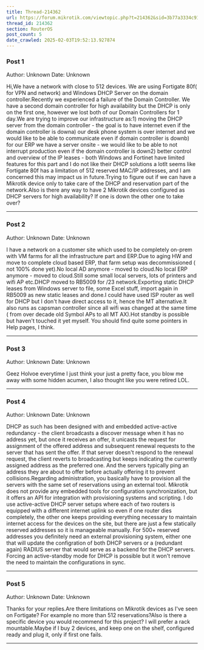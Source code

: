 ```yaml
---
title: Thread-214362
url: https://forum.mikrotik.com/viewtopic.php?t=214362&sid=3b77a3334c914448dbbc02bfdff4c3aa
thread_id: 214362
section: RouterOS
post_count: 5
date_crawled: 2025-02-03T19:52:13.927874
---
```


### Post 1
Author: Unknown
Date: Unknown

Hi,We have a network with close to 512 devices. We are using Fortigate 80f( for VPN and network) and Windows DHCP Server on the domain controller.Recently we experienced a failure of the Domain Controller. We have a second domain controller for high availability but the DHCP is only on the first one, however we lost both of our Domain Controllers for 1 day.We are trying to improve our infrastructure as:1) moving the DHCP server from the domain controller - the goal is to have internet even if the domain controller is downa) our desk phone system is over internet and we would like to be able to communicate even if domain controller is downb) for our ERP we have a server onsite - we would like to be able to not interrupt production even if the domain controller is down2) better control and overview of the IP leases - both Windows and Fortinet have limited features for this part and I do not like their DHCP solutions a lotIt seems like Fortigate 80f has a limitation of 512 reserved MAC/IP addresses, and I am concerned this may impact us in future.Trying to figure out if we can have a Mikrotik device only to take care of the DHCP and reservation part of the network.Also is there any way to have 2 Mikrotik devices configured as DHCP servers for high availability? If one is down the other one to take over?

---
### Post 2
Author: Unknown
Date: Unknown

I have a network on a customer site which used to be completely on-prem with VM farms for all the infrastructure part and ERP.Due to aging HW and move to complete cloud based ERP, that farm setup was decommissioned ( not 100% done yet).No local AD anymore - moved to cloud.No local ERP anymore - moved to cloud.Still some small local servers, lots of printers and wifi AP etc.DHCP moved to RB5009 for /23 network.Exporting static DHCP leases from Windows server to file, some Excel stuff, import again in RB5009 as new static leases and done.I could have used ISP router as well for DHCP but I don't have direct access to it,  hence the MT alternative.It also runs as capsman controller since all wifi was  changed at the same time ( from over decade old Symbol APs to all MT AX).Hot standby is possible but haven't touched it yet myself. You should find quite some pointers in Help pages, I think.

---
### Post 3
Author: Unknown
Date: Unknown

Geez Holvoe everytime I just think your just a pretty face, you blow me away with some hidden acumen, I also thought like you were retired LOL.

---
### Post 4
Author: Unknown
Date: Unknown

DHCP as such has been designed with and embedded active-active redundancy - the client broadcasts a discover message when it has no address yet, but once it receives an offer, it unicasts the request for assignment of the offered address and subsequent renewal requests to the server that has sent the offer. If that server doesn't respond to the renewal request, the client reverts to broadcasting but keeps indicating the currently assigned address as the preferred one. And the servers typically ping an address they are about to offer before actually offering it to prevent collisions.Regarding administration, you basically have to provision all the servers with the same set of reservations using an external tool. Mikrotik does not provide any embedded tools for configuration synchronization, but it offers an API for integration with provisioning systems and scripting. I do use active-active DHCP server setups where each of two routers is equipped with a different internet uplink so even if one router dies completely, the other one keeps providing everything necessary to maintain internet access for the devices on the site, but there are just a few statically reserved addresses so it is manageable manually. For 500+ reserved addresses you definitely need an external provisioning system, either one that will update the configration of both DHCP servers or a (redundant again) RADIUS server that would serve as a backend for the DHCP servers. Forcing an active-standby mode for DHCP is possible but it won't remove the need to maintain the configurations in sync.

---
### Post 5
Author: Unknown
Date: Unknown

Thanks for your replies.Are there limitations on Mikrotik devices as I've seen on Fortigate? For example no more than 512 reservations?Also is there a specific device you would recommend for this project? I will prefer a rack mountable.Maybe if I buy 2 devices, and keep one on the shelf, configured ready and plug it, only if first one fails.

---
